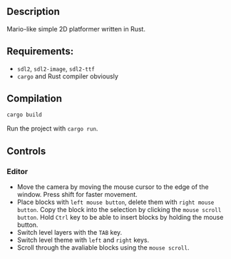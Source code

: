 ## Description

Mario-like simple 2D platformer written in Rust. 

## Requirements: 
- `sdl2`, `sdl2-image`, `sdl2-ttf`
- `cargo` and Rust compiler obviously

## Compilation

```bash
cargo build
```

Run the project with `cargo run`.

## Controls

### Editor

- Move the camera by moving the mouse cursor to the edge of the window. Press shift for faster movement.
- Place blocks with `left mouse button`, delete them with `right mouse button`. Copy the block into the selection by clicking the `mouse scroll button`. Hold `Ctrl` key to be able to insert blocks by holding the mouse button.
- Switch level layers with the `TAB` key.
- Switch level theme with `left` and `right` keys.
- Scroll through the avaliable blocks using the `mouse scroll`.
